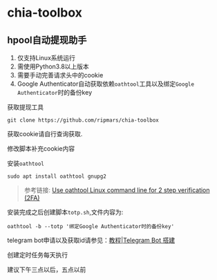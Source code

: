 # chia-toolbox

## hpool自动提现助手

1. 仅支持Linux系统运行
2. 需使用Python3.8以上版本
3. 需要手动完善请求头中的cookie
4. Google Authenticator自动获取依赖`oathtool`工具以及绑定`Google Authenticator`时的备份key



获取提现工具

```
git clone https://github.com/ripmars/chia-toolbox
```

获取cookie请自行查询获取.

修改脚本补充cookie内容

安装`oathtool`

```shell
sudo apt install oathtool gnupg2 
```

> 参考链接: [Use oathtool Linux command line for 2 step verification (2FA)](https://www.cyberciti.biz/faq/use-oathtool-linux-command-line-for-2-step-verification-2fa/)

安装完成之后创建脚本`totp.sh`,文件内容为:

```shell
oathtool -b --totp '绑定Google Authenticator时的备份key'
```



telegram bot申请以及获取id请参见：[教程|Telegram Bot 搭建](https://zhuanlan.zhihu.com/p/59228574)



创建定时任务每天执行

建议下午三点以后，五点以前
